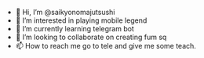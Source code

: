 - 👋 Hi, I’m @saikyonomajutsushi
- 👀 I’m interested in playing mobile legend
- 🌱 I’m currently learning telegram bot
- 💞️ I’m looking to collaborate on creating fum sq
- 📫 How to reach me go to tele and give me some teach.

<!---
saikyonomajutsushi/saikyonomajutsushi is a ✨ special ✨ repository because its `README.md` (this file) appears on your GitHub profile.
You can click the Preview link to take a look at your changes.
--->
